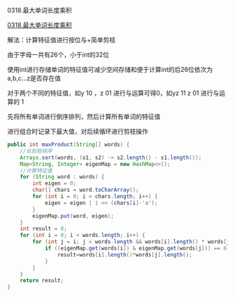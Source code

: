 0318.最大单词长度乘积

[0318.最大单词长度乘积](https://leetcode-cn.com/problems/maximum-product-of-word-lengths/)


解法：计算特征值进行按位与+简单剪枝

由于字母一共有26个，小于int的32位

使用int进行存储单词的特征值可减少空间存储和便于计算int的后26位依次为a,b,c...z是否存在值

对于两个不同的特征值，如y 10 ，z 01 进行与运算可得0，如yz 11 z 01 进行与运算的 1

先将所有单词进行倒序排列，然后计算所有单词的特征值

进行组合时记录下最大值，对后续循环进行剪枝操作

```java
public int maxProduct(String[] words) {
    //长到短排序
    Arrays.sort(words, (s1, s2) -> s2.length() - s1.length());
    Map<String, Integer> eigenMap = new HashMap<>();
    //计算特征值
    for (String word : words) {
        int eigen = 0;
        char[] chars = word.toCharArray();
        for (int i = 0; i < chars.length; i++) {
            eigen = eigen | 1 << (chars[i]-'a');
        }
        eigenMap.put(word, eigen);
    }
    int result = 0;
    for (int i = 0; i < words.length; i++) {
        for (int j = i; j < words.length && words[i].length() * words[j].length() > result; j++) {
            if ((eigenMap.get(words[i]) & eigenMap.get(words[j])) == 0) {
                result=words[i].length()*words[j].length();
            }
        }
    }
    return result;
}
```